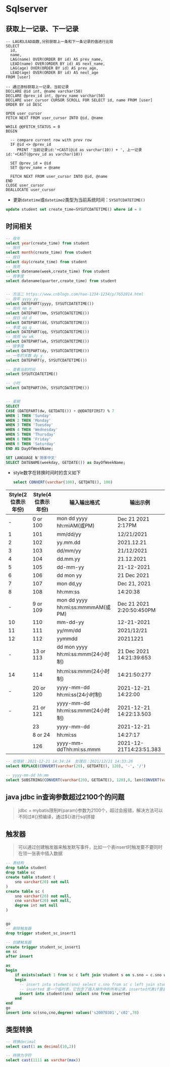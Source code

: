 # Sqlserver

## 获取上一记录、下一记录

```sq1
-- LAG和LEAD函数,分别获取上一条和下一条记录的值进行比较
SELECT 
  id, 
  name,
  LAG(name) OVER(ORDER BY id) AS prev_name,
  LEAD(name) OVER(ORDER BY id) AS next_name,
  LAG(age) OVER(ORDER BY id) AS prev_age,
  LEAD(age) OVER(ORDER BY id) AS next_age
FROM [user]

-- 通过游标获取上一记录、当前记录
DECLARE @id int, @name varchar(50)
DECLARE @prev_id int, @prev_name varchar(50)
DECLARE user_cursor CURSOR SCROLL FOR SELECT id, name FROM [user] ORDER BY id DESC 

OPEN user_cursor
FETCH NEXT FROM user_cursor INTO @id, @name

WHILE @@FETCH_STATUS = 0  
BEGIN

  -- compare current row with prev row
  IF @id <> @prev_id
     PRINT '当前记录id:'+CAST(@id as varchar(10)) + ', 上一记录id:'+CAST(@prev_id as varchar(10))

  SET @prev_id = @id
  SET @prev_name = @name

  FETCH NEXT FROM user_cursor INTO @id, @name
END
CLOSE user_cursor
DEALLOCATE user_cursor
```

* 更新`datetime`或`datetime2`类型为当前系统时间：`SYSUTCDATETIME()`

```sql
update student set create_time=SYSUTCDATETIME() where id = 8
```

## 时间相关

```sql
-- 按年
select year(create_time) from student
-- 按月
select month(create_time) from student
-- 按日
select day(create_time) from student
-- 按周
select datename(week,create_time) from student
-- 按季度
select datename(quarter,create_time) from student


-- 方法二 https://www.cnblogs.com/hao-1234-1234/p/7652014.html
-- 按年 yyyy yy
select DATEPART(yyyy, SYSUTCDATETIME())
-- 按月 mm m
select DATEPART(mm, SYSUTCDATETIME())
-- 按日 dd d
select DATEPART(dd, SYSUTCDATETIME())
-- 季度 qq q
select DATEPART(qq, SYSUTCDATETIME())
-- 按周 ww wk
select DATEPART(wk, SYSUTCDATETIME())
-- 按季度
select DATEPART(dy, SYSUTCDATETIME())
-- 一年的天数 dy y
select DATEPART(y, SYSUTCDATETIME())

-- 查看当前时间
select SYSUTCDATETIME() 

-- 小时
select DATEPART(hh, SYSUTCDATETIME())


-- 星期
SELECT
CASE (DATEPART(dw, GETDATE()) + @@DATEFIRST) % 7
WHEN 1 THEN 'Sunday'
WHEN 2 THEN 'Monday'
WHEN 3 THEN 'Tuesday'
WHEN 4 THEN 'Wednesday'
WHEN 5 THEN 'Thursday'
WHEN 6 THEN 'Friday'
WHEN 0 THEN 'Saturday'
END AS DayOfWeekName;

SET LANGUAGE N'简体中文'
SELECT DATENAME(weekday, GETDATE()) as DayOfWeekName;
```

* style数字在转换时间时的含义如下

  ```sql
  select CONVERT(varchar(100), GETDATE(), 100) 
  ```


| Style(2位表示年份) | Style(4位表示年份) | 输入输出格式                       | 输出示例                   |
| ------------------ | ------------------ | ---------------------------------- | -------------------------- |
| -                  | 0 or 100           | mon dd yyyy hh:miAM(或PM)          | Dec 21 2021  2:17PM        |
| 1                  | 101                | mm/dd/yy                           | 12/21/2021                 |
| 2                  | 102                | yy.mm.dd                           | 2021.12.21                 |
| 3                  | 103                | dd/mm/yy                           | 21/12/2021                 |
| 4                  | 104                | dd.mm.yy                           | 21.12.2021                 |
| 5                  | 105                | dd-mm-yy                           | 21-12-2021                 |
| 6                  | 106                | dd mon yy                          | 21 Dec 2021                |
| 7                  | 107                | mon dd,yy                          | Dec 21, 2021               |
| 8                  | 108                | hh:mm:ss                           | 14:20:38                   |
| -                  | 9 or 109           | mon dd yyyy hh:mi:ss:mmmmAM(或PM)  | Dec 21 2021  2:20:50:450PM |
| 10                 | 110                | mm-dd-yy                           | 12-21-2021                 |
| 11                 | 111                | yy/mm/dd                           | 2021/12/21                 |
| 12                 | 112                | yymmdd                             | 20211221                   |
| -                  | 13 or 113          | dd mon yyyy hh:mi:ss:mmm(24小时制) | 21 Dec 2021 14:21:39:653   |
| 14                 | 114                | hh:mi:ss:mmm(24小时制)             | 14:21:50:277               |
| -                  | 20 or 120          | yyyy-mm-dd hh:mi:ss(24小时制)      | 2021-12-21 14:22:00        |
| -                  | 21 or 121          | yyyy-mm-dd hh:mi:ss:mmm(24小时制)  | 2021-12-21 14:22:13.503    |
|                    | 23                 | yyyy-mm-dd                         | 2021-12-21                 |
|                    | 8 or 24            | hh:mi:ss                           | 14:27:17                   |
|                    | 126                | yyyy-mm-ddThh:mi:ss.mmm            | 2021-12-21T14:23:51.383    |

```sql
-- 处理前：2021-12-21 14:34:24  处理后：2021/12/21 14:33:26
select REPLACE(CONVERT(varchar(20), GETDATE(), 120), '-', '/') 

-- yyyy-mm-dd hh:mm
select SUBSTRING(CONVERT(varchar(20), GETDATE(), 120),0, len(CONVERT(varchar(20), GETDATE(), 120))-2) 
```

## java jdbc in查询参数超过2100个的问题

> jdbc + mybatis限制#{param}参数为2100个，超过会报错，解决方法可以不同过#{}预编译，通过${}进行sql拼接


## 触发器

> 可以通过创建触发器来触发默写事件，比如一个表insert时触发要不要同时在领一张表中插入数据

```sql
-- 表结构
drop table student
drop table sc
create table student (
	sno varchar(20) not null
)
create table sc (
	sno varchar(20) not null,
	cno varchar(20) not null,
	degree int not null
)


go
-- 删除触发器
drop trigger student_sc_insert1

-- 创建触发器
create trigger student_sc_insert1
on sc
after insert

as
begin
	if exists(select 1 from sc c left join student s on s.sno = c.sno where s.sno is null)
	begin
	  -- insert into student(sno) select c.sno from sc c left join student s on s.sno = c.sno where s.sno is null
	  -- inserted 是一个临时表，它包含了插入操作中的所有记录，inserted代表if里面查询里面的所有数据
	  insert into student(sno) select sno from inserted
	end
end
go
insert into sc(sno,cno,degree) values('s20070301','c02',78)
```

## 类型转换

```sql
-- 转换decimal
select cast(1 as decimal(10,2))

-- 转换为字符
select cast(1111 as varchar(max))
```
